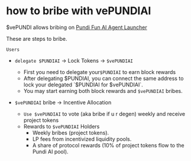 # how to bribe with vePUNDIAI

$vePUNDI allows bribing on [Pundi Fun AI Agent Launcher](../../pundi-fun-ai-agent-launcher-soon/)

These are steps to bribe.

`Users`

*   `delegate $PUNDIAI` → Lock Tokens → `$vePUNDIAI`

    * First you need to delegate your`$PUNDIAI` to earn block rewards
    * After delegating $PUNDIAI, you can connect the same address to lock your delegated `$PUNDIAI for $vePUNDIAI`.
    * You may start earning both block rewards and `$vePUNDIAI` bribes.


*   `$vePUNDIAI` bribe → Incentive Allocation

    * `Use $vePUNDIAI` to vote (aka bribe if u r degen) weekly and receive project tokens
    * Rewards to `$vePUNDIAI` Holders
      * Weekly bribes (project tokens).
      * LP fees from incentivized liquidity pools.
      * A share of protocol rewards (10% of project tokens flow to the Pundi AI pool).



